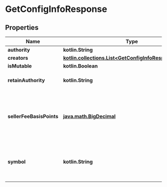 
# GetConfigInfoResponse

## Properties
Name | Type | Description | Notes
------------ | ------------- | ------------- | -------------
**authority** | **kotlin.String** |  |  [optional]
**creators** | [**kotlin.collections.List&lt;GetConfigInfoResponseCreators&gt;**](GetConfigInfoResponseCreators.md) |  |  [optional]
**isMutable** | **kotlin.Boolean** |  |  [optional]
**retainAuthority** | **kotlin.String** | A public key address |  [optional]
**sellerFeeBasisPoints** | [**java.math.BigDecimal**](java.math.BigDecimal.md) | The fee of each sale the creators receive. 100 basis points &#x3D; 1% |  [optional]
**symbol** | **kotlin.String** | The symbol of the candy machine NFT colletion |  [optional]




